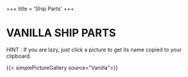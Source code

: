 +++
title = 'Ship Parts'
+++

# VANILLA SHIP PARTS

HINT : If you are lazy, just click a picture to get its name copied to your clipboard.

{{< simplePictureGallery source="Vanilla">}}

